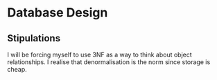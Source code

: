 # Database Design

## Stipulations
I will be forcing myself to use 3NF as a way to think about object relationships. I realise that denormalisation is the norm since storage is cheap.